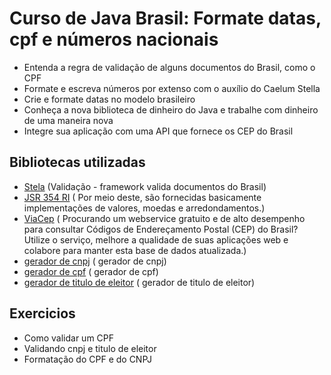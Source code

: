 # Curso de Java Brasil: Formate datas, cpf e números nacionais

- Entenda a regra de validação de alguns documentos do Brasil, como o CPF
- Formate e escreva números por extenso com o auxílio do Caelum Stella
- Crie e formate datas no modelo brasileiro
- Conheça a nova biblioteca de dinheiro do Java e trabalhe com dinheiro de uma maneira nova
- Integre sua aplicação com uma API que fornece os CEP do Brasil


## Bibliotecas utilizadas

- [Stela](https://stella.caelum.com.br/) (Validação - framework valida documentos do Brasil)
- [JSR 354 RI](https://javamoney.github.io/ri.html) ( Por meio deste, são fornecidas basicamente implementações de valores, moedas e arredondamentos.)
- [ViaCep](https://viacep.com.br/) ( Procurando um webservice gratuito e de alto desempenho para consultar Códigos de Endereçamento Postal (CEP) do Brasil? Utilize o serviço, melhore a qualidade de suas aplicações web e colabore para manter esta base de dados atualizada.)
- [gerador de cnpj](https://www.4devs.com.br/gerador_de_cnpj) ( gerador de cnpj)
- [gerador de cpf](https://www.4devs.com.br/gerador_de_cpf) ( gerador de cpf)
- [gerador de titulo de eleitor](https://www.4devs.com.br/gerador_de_titulo_de_eleitor) ( gerador de titulo de eleitor)

## Exercicios
- Como validar um CPF
- Validando cnpj e titulo de eleitor
- Formatação do CPF e do CNPJ
